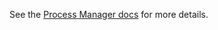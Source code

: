 See the [Process Manager docs](https://github.com/fabric8io/fabric8/blob/master/docs/processManager.md) for more details.
